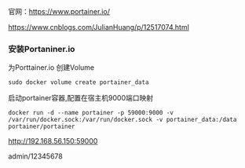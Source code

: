 官网：https://www.portainer.io/

https://www.cnblogs.com/JulianHuang/p/12517074.html



### 安装Portaniner.io

为Porttainer.io 创建Volume

```
sudo docker volume create portainer_data
```

启动portainer容器,配置在宿主机9000端口映射

```shell
docker run -d --name portainer -p 59000:9000 -v /var/run/docker.sock:/var/run/docker.sock -v portainer_data:/data portainer/portainer
```

http://192.168.56.150:59000

admin/12345678

